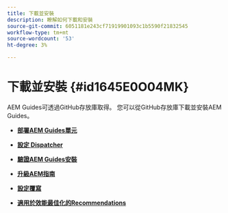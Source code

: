 ```yaml
---
title: 下載並安裝
description: 瞭解如何下載和安裝
source-git-commit: 6051181e243cf71919901093c1b5590f21832545
workflow-type: tm+mt
source-wordcount: '53'
ht-degree: 3%

---
```



# 下載並安裝 {#id1645E0O04MK}

AEM Guides可透過GitHub存放庫取得。 您可以從GitHub存放庫下載並安裝AEM Guides。

- **[部署AEM Guides單元](download-install-dxml-first-time.md)**

- **[設定 Dispatcher](download-install-configure-dispatcher.md)**

- **[驗證AEM Guides安裝](download-install-verify-dxml-installation.md)**

- **[升級AEM指南](download-install-upgrade-dxml.md)**

- **[設定覆寫](download-install-additional-config-override.md)**

- **[適用於效能最佳化的Recommendations](download-install-recommend-perf-optimiz.md)**


